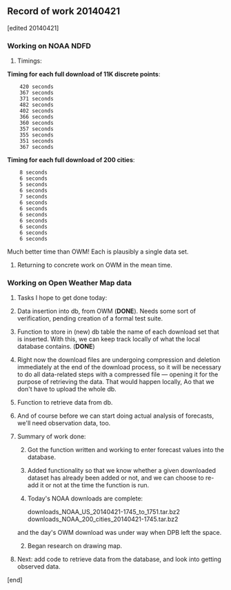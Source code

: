 ## Record of work 20140421

[edited 20140421]

### Working on NOAA NDFD

1. Timings:

  **Timing for each full download of 11K discrete points**:

        420 seconds
        367 seconds
        371 seconds
        482 seconds
        402 seconds
        366 seconds
        360 seconds
        357 seconds
        355 seconds
        351 seconds
        367 seconds

  **Timing for each full download of 200 cities**:

        8 seconds
        6 seconds
        5 seconds
        6 seconds
        7 seconds
        6 seconds
        6 seconds
        6 seconds
        6 seconds
        6 seconds
        6 seconds
        6 seconds

  Much better time than OWM! Each is plausibly a single data set.

1. Returning to concrete work on OWM in the mean time.

### Working on Open Weather Map data

1. Tasks I hope to get done today:
 
  2. Data insertion into db, from OWM (**DONE**). Needs some sort of verification, pending creation of a formal test suite.
 
  2. Function to store in (new) db table the name of each download set that is inserted. With this, we can keep track locally of what the local database contains. (**DONE**)
 
  2. Right now the download files are undergoing compression and deletion immediately at the end of the download process, so it will be necessary to do all data-related steps with a compressed file — opening it for the purpose of retrieving the data. That would happen locally, Ao that we don't have to upload the whole db.
 
  2. Function to retrieve data from db.
 
  2. And of course before we can start doing actual analysis of forecasts, we'll need observation data, too.

1. Summary of work done:

   2. Got the function written and working to enter forecast values into the database. 

   2. Added functionality so that we know whether a given downloaded dataset has already been added or not, and we can choose to re-add it or not at the time the function is run.

   2. Today's NOAA downloads are complete:

        downloads_NOAA_US_20140421-1745_to_1751.tar.bz2
        downloads_NOAA_200_cities_20140421-1745.tar.bz2

     and the day's OWM download was under way when DPB left the space.

   2. Began research on drawing map.

1. Next: add code to retrieve data from the database, and look into getting observed data.

[end]
